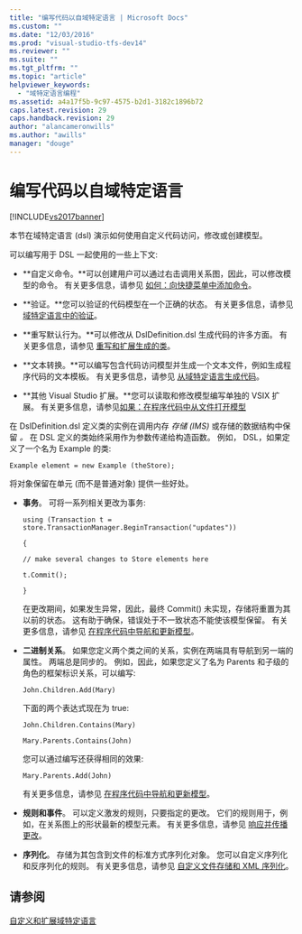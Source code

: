 ```yaml
---
title: "编写代码以自域特定语言 | Microsoft Docs"
ms.custom: ""
ms.date: "12/03/2016"
ms.prod: "visual-studio-tfs-dev14"
ms.reviewer: ""
ms.suite: ""
ms.tgt_pltfrm: ""
ms.topic: "article"
helpviewer_keywords: 
  - "域特定语言编程"
ms.assetid: a4a17f5b-9c97-4575-b2d1-3182c1896b72
caps.latest.revision: 29
caps.handback.revision: 29
author: "alancameronwills"
ms.author: "awills"
manager: "douge"
---
```

# 编写代码以自域特定语言
[!INCLUDE[vs2017banner](../code-quality/includes/vs2017banner.md)]

本节在域特定语言 \(dsl\) 演示如何使用自定义代码访问，修改或创建模型。  
  
 可以编写用于 DSL 一起使用的一些上下文:  
  
-   **自定义命令。**可以创建用户可以通过右击调用关系图，因此，可以修改模型的命令。  有关更多信息，请参见 [如何：向快捷菜单中添加命令](../Topic/How%20to:%20Add%20a%20Command%20to%20the%20Shortcut%20Menu.md)。  
  
-   **验证。**您可以验证的代码模型在一个正确的状态。  有关更多信息，请参见 [域特定语言中的验证](../modeling/validation-in-a-domain-specific-language.md)。  
  
-   **重写默认行为。**可以修改从 DslDefinition.dsl 生成代码的许多方面。  有关更多信息，请参见 [重写和扩展生成的类](../modeling/overriding-and-extending-the-generated-classes.md)。  
  
-   **文本转换。**可以编写包含代码访问模型并生成一个文本文件，例如生成程序代码的文本模板。  有关更多信息，请参见 [从域特定语言生成代码](../modeling/generating-code-from-a-domain-specific-language.md)。  
  
-   **其他 Visual Studio 扩展。**您可以读取和修改模型编写单独的 VSIX 扩展。  有关更多信息，请参见[如果：在程序代码中从文件打开模型](../modeling/how-to-open-a-model-from-file-in-program-code.md)  
  
 在 DslDefinition.dsl 定义类的实例在调用内存 *存储 \(IMS\)* 或存储的数据结构中保留 *。* 在 DSL 定义的类始终采用作为参数传递给构造函数。  例如， DSL，如果定义了一个名为 Example 的类:  
  
 `Example element = new Example (theStore);`  
  
 将对象保留在单元 \(而不是普通对象\) 提供一些好处。  
  
-   **事务**。  可将一系列相关更改为事务:  
  
     `using (Transaction t = store.TransactionManager.BeginTransaction("updates"))`  
  
     `{`  
  
     `// make several changes to Store elements here`  
  
     `t.Commit();`  
  
     `}`  
  
     在更改期间，如果发生异常，因此，最终 Commit\(\) 未实现，存储将重置为其以前的状态。  这有助于确保，错误处于不一致状态不能使该模型保留。  有关更多信息，请参见 [在程序代码中导航和更新模型](../modeling/navigating-and-updating-a-model-in-program-code.md)。  
  
-   **二进制关系**。  如果您定义两个类之间的关系，实例在两端具有导航到另一端的属性。  两端总是同步的。  例如，因此，如果您定义了名为 Parents 和子级的角色的框架标识关系，可以编写:  
  
     `John.Children.Add(Mary)`  
  
     下面的两个表达式现在为 true:  
  
     `John.Children.Contains(Mary)`  
  
     `Mary.Parents.Contains(John)`  
  
     您可以通过编写还获得相同的效果:  
  
     `Mary.Parents.Add(John)`  
  
     有关更多信息，请参见 [在程序代码中导航和更新模型](../modeling/navigating-and-updating-a-model-in-program-code.md)。  
  
-   **规则和事件**。  可以定义激发的规则，只要指定的更改。  它们的规则用于，例如，在关系图上的形状最新的模型元素。  有关更多信息，请参见 [响应并传播更改](../modeling/responding-to-and-propagating-changes.md)。  
  
-   **序列化**。  存储为其包含到文件的标准方式序列化对象。  您可以自定义序列化和反序列化的规则。  有关更多信息，请参见 [自定义文件存储和 XML 序列化](../modeling/customizing-file-storage-and-xml-serialization.md)。  
  
## 请参阅  
 [自定义和扩展域特定语言](../modeling/customizing-and-extending-a-domain-specific-language.md)